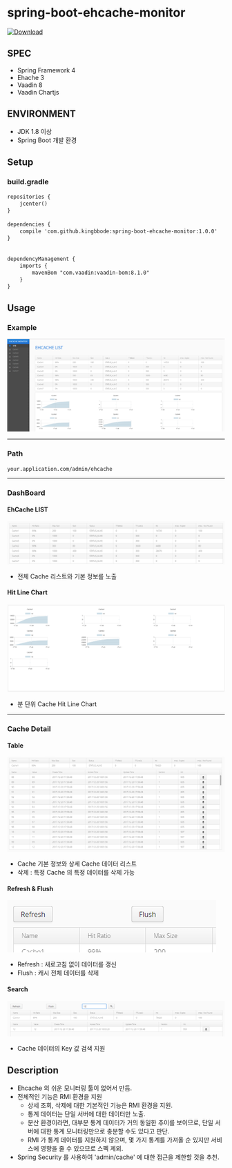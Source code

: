 # spring-boot-ehcache-monitor

[ ![Download](https://api.bintray.com/packages/kingbbode/springboot/spring-boot-ehcache-monitor/images/download.svg?version=1.0) ](https://bintray.com/kingbbode/springboot/spring-boot-ehcache-monitor/1.0/link)

## SPEC

- Spring Framework 4
- Ehache 3
- Vaadin 8
- Vaadin Chartjs

## ENVIRONMENT

- JDK 1.8 이상
- Spring Boot 개발 환경

## Setup

### build.gradle

```
repositories {
    jcenter()
}

dependencies {
    compile 'com.github.kingbbode:spring-boot-ehcache-monitor:1.0.0'
}


dependencyManagement {
    imports {
        mavenBom "com.vaadin:vaadin-bom:8.1.0"
    }
}
```

## Usage

### Example

![preview](./images/preview.png)

---

### Path

`your.application.com/admin/ehcache`

---

### DashBoard

#### EhCache LIST

![list](./images/list.png)

- 전체 Cache 리스트와 기본 정보를 노출

#### Hit Line Chart

![chart](./images/chart.png)

- 분 단위 Cache Hit Line Chart

---

### Cache Detail

#### Table

![table](./images/table.png)

- Cache 기본 정보와 상세 Cache 데이터 리스트
- 삭제 : 특정 Cache 의 특정 데이터를 삭제 가능

#### Refresh & Flush

![function](./images/function.png)

- Refresh : 새로고침 없이 데이터를 갱신
- Flush : 캐시 전체 데이터를 삭제

#### Search 

![search](./images/search.png)

- Cache 데이터의 Key 값 검색 지원

## Description

- Ehcache 의 쉬운 모니터링 툴이 없어서 만듬.
- 전체적인 기능은 RMI 환경을 지원
    - 상세 조회, 삭제에 대한 기본적인 기능은 RMI 환경을 지원.
    - 통계 데이터는 단일 서버에 대한 데이터만 노출.
    - 분산 환경이라면, 대부분 통계 데이터가 거의 동일한 추이를 보이므로, 단일 서버에 대한 통계 모니터링만으로 충분할 수도 있다고 판단.
    - RMI 가 통계 데이터를 지원하지 않으며, 몇 가지 통계를 가져올 순 있지만 서비스에 영향을 줄 수 있으므로 스펙 제외.
- Spring Security 를 사용하여 'admin/cache' 에 대한 접근을 제한할 것을 추천.